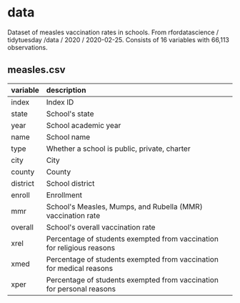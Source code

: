 # data

Dataset of measles vaccination rates in schools. From rfordatascience / tidytuesday /data / 2020 / 2020-02-25. Consists of 16 variables with 66,113 observations.

## measles.csv

|variable         |description |
|:----------------|:-----------|
|index		        |Index ID                                                                 |
|state	          |School's state                                                           |
|year		          |School academic year                                                     |
|name		          |School name                                                              |
|type		          |Whether a school is public, private, charter                             |
|city		          |City                                                                     |
|county		        |County                                                                   |
|district		      |School district                                                          |
|enroll		        |Enrollment                                                               |
|mmr		          |School's Measles, Mumps, and Rubella (MMR) vaccination rate              |
|overall		      |School's overall vaccination rate                                        |
|xrel		          |Percentage of students exempted from vaccination for religious reasons   |
|xmed		          |Percentage of students exempted from vaccination for medical reasons     |
|xper		          |Percentage of students exempted from vaccination for personal reasons    |
